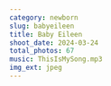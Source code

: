 ```yaml
---
category: newborn
slug: babyeileen
title: Baby Eileen
shoot_date: 2024-03-24
total_photos: 67
music: ThisIsMySong.mp3
img_ext: jpeg
---
```

